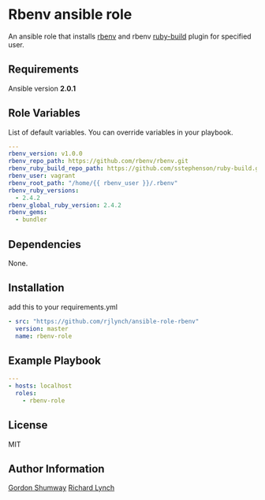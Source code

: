 Rbenv ansible role
=========
An ansible role that installs [rbenv](https://github.com/rbenv/rbenv) and rbenv [ruby-build](https://github.com/rbenv/ruby-build) plugin for specified user.

Requirements
------------

Ansible version **2.0.1**

Role Variables
--------------
List of default variables. You can override variables in your playbook.
```yaml
---
rbenv_version: v1.0.0
rbenv_repo_path: https://github.com/rbenv/rbenv.git
rbenv_ruby_build_repo_path: https://github.com/sstephenson/ruby-build.git
rbenv_user: vagrant
rbenv_root_path: "/home/{{ rbenv_user }}/.rbenv"
rbenv_ruby_versions:
  - 2.4.2
rbenv_global_ruby_version: 2.4.2
rbenv_gems:
  - bundler
```

Dependencies
------------

None.

Installation
------------
add this to your requirements.yml
```yaml
- src: "https://github.com/rjlynch/ansible-role-rbenv"
  version: master
  name: rbenv-role
```

Example Playbook
----------------
```yaml
---
- hosts: localhost
  roles:
	- rbenv-role
```

License
-------

MIT

Author Information
------------------

[Gordon Shumway](https://github.com/spitfast/)
[Richard Lynch](https://github.com/rjlynch/)
